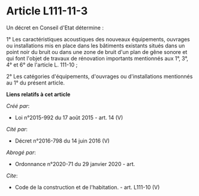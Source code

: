 # Article L111-11-3

Un décret en Conseil d'Etat détermine :

1° Les caractéristiques acoustiques des nouveaux équipements, ouvrages ou installations mis en place dans les bâtiments
existants situés dans un point noir du bruit ou dans une zone de bruit d'un plan de gêne sonore et qui font l'objet de
travaux de rénovation importants mentionnés aux 1°, 3°, 4° et 6° de l'article L. 111-10 ;

2° Les catégories d'équipements, d'ouvrages ou d'installations mentionnés au 1° du présent article.

**Liens relatifs à cet article**

_Créé par_:

  - Loi n°2015-992 du 17 août 2015 - art. 14 (V)

_Cité par_:

  - Décret n°2016-798 du 14 juin 2016 (V)

_Abrogé par_:

  - Ordonnance n°2020-71 du 29 janvier 2020 - art.

_Cite_:

  - Code de la construction et de l'habitation. - art. L111-10 (V)
